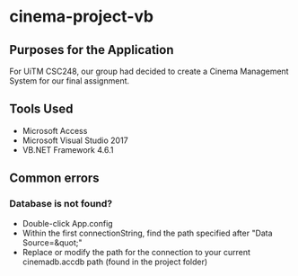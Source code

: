 # cinema-project-vb
## Purposes for the Application
For UiTM CSC248, our group had decided to create a Cinema Management System for our final assignment.

## Tools Used
- Microsoft Access
- Microsoft Visual Studio 2017
- VB.NET Framework 4.6.1

## Common errors
### Database is not found?
- Double-click App.config
- Within the first connectionString, find the path specified after "Data Source=\&quot;"
- Replace or modify the path for the connection to your current cinemadb.accdb path (found in the project folder)
